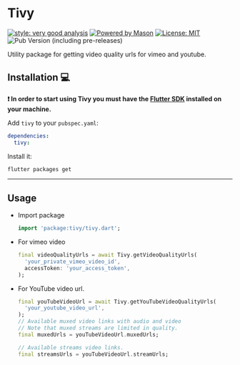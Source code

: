 # Tivy

[![style: very good analysis][very_good_analysis_badge]][very_good_analysis_link]
[![Powered by Mason](https://img.shields.io/endpoint?url=https%3A%2F%2Ftinyurl.com%2Fmason-badge)](https://github.com/felangel/mason)
[![License: MIT][license_badge]][license_link]
![Pub Version (including pre-releases)](https://img.shields.io/pub/v/tivy?style=flat-square&color=3297D1&link=https%3A%2F%2Fpub.dev%2Fpackages%2Ftivy)

Utility package for getting video quality urls for vimeo and youtube.

## Installation 💻

**❗ In order to start using Tivy you must have the [Flutter SDK][flutter_install_link] installed on your machine.**

Add `tivy` to your `pubspec.yaml`:

```yaml
dependencies:
  tivy:
```

Install it:

```sh
flutter packages get
```

---

## Usage

- Import package

  ```dart
  import 'package:tivy/tivy.dart';
  ```

- For vimeo video

  ```dart
  final videoQualityUrls = await Tivy.getVideoQualityUrls(
    'your_private_vimeo_video_id',
    accessToken: 'your_access_token',
  );
  ```

- For YouTube video url.

  ```dart
  final youTubeVideoUrl = await Tivy.getYouTubeVideoQualityUrls(
    'your_youtube_video_url',
  );
  // Available muxed video links with audio and video
  // Note that muxed streams are limited in quality.
  final muxedUrls = youTubeVideoUrl.muxedUrls;

  // Available streams video links.
  final streamsUrls = youTubeVideoUrl.streamUrls;
  ```

[flutter_install_link]: https://docs.flutter.dev/get-started/install
[license_badge]: https://img.shields.io/badge/license-MIT-blue.svg
[license_link]: https://opensource.org/licenses/MIT
[very_good_analysis_badge]: https://img.shields.io/badge/style-very_good_analysis-B22C89.svg
[very_good_analysis_link]: https://pub.dev/packages/very_good_analysis
